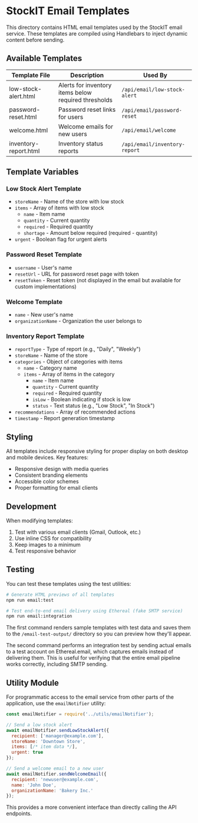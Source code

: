 # StockIT Email Templates

This directory contains HTML email templates used by the StockIT email service. These templates are compiled using Handlebars to inject dynamic content before sending.

## Available Templates

| Template File | Description | Used By |
|---------------|-------------|---------|
| low-stock-alert.html | Alerts for inventory items below required thresholds | `/api/email/low-stock-alert` |
| password-reset.html | Password reset links for users | `/api/email/password-reset` |
| welcome.html | Welcome emails for new users | `/api/email/welcome` |
| inventory-report.html | Inventory status reports | `/api/email/inventory-report` |

## Template Variables

### Low Stock Alert Template
- `storeName` - Name of the store with low stock
- `items` - Array of items with low stock
  - `name` - Item name
  - `quantity` - Current quantity
  - `required` - Required quantity
  - `shortage` - Amount below required (required - quantity)
- `urgent` - Boolean flag for urgent alerts

### Password Reset Template
- `username` - User's name
- `resetUrl` - URL for password reset page with token
- `resetToken` - Reset token (not displayed in the email but available for custom implementations)

### Welcome Template
- `name` - New user's name
- `organizationName` - Organization the user belongs to

### Inventory Report Template
- `reportType` - Type of report (e.g., "Daily", "Weekly")
- `storeName` - Name of the store
- `categories` - Object of categories with items
  - `name` - Category name
  - `items` - Array of items in the category
    - `name` - Item name
    - `quantity` - Current quantity
    - `required` - Required quantity
    - `isLow` - Boolean indicating if stock is low
    - `status` - Text status (e.g., "Low Stock", "In Stock")
- `recommendations` - Array of recommended actions
- `timestamp` - Report generation timestamp

## Styling

All templates include responsive styling for proper display on both desktop and mobile devices. Key features:

- Responsive design with media queries
- Consistent branding elements
- Accessible color schemes
- Proper formatting for email clients

## Development

When modifying templates:

1. Test with various email clients (Gmail, Outlook, etc.)
2. Use inline CSS for compatibility
3. Keep images to a minimum
4. Test responsive behavior

## Testing

You can test these templates using the test utilities:

```bash
# Generate HTML previews of all templates
npm run email:test

# Test end-to-end email delivery using Ethereal (fake SMTP service)
npm run email:integration
```

The first command renders sample templates with test data and saves them to the `/email-test-output/` directory so you can preview how they'll appear.

The second command performs an integration test by sending actual emails to a test account on Ethereal.email, which captures emails instead of delivering them. This is useful for verifying that the entire email pipeline works correctly, including SMTP sending.

## Utility Module

For programmatic access to the email service from other parts of the application, use the `emailNotifier` utility:

```javascript
const emailNotifier = require('../utils/emailNotifier');

// Send a low stock alert
await emailNotifier.sendLowStockAlert({
  recipient: ['manager@example.com'],
  storeName: 'Downtown Store',
  items: [/* item data */],
  urgent: true
});

// Send a welcome email to a new user
await emailNotifier.sendWelcomeEmail({
  recipient: 'newuser@example.com',
  name: 'John Doe',
  organizationName: 'Bakery Inc.'
});
```

This provides a more convenient interface than directly calling the API endpoints.
